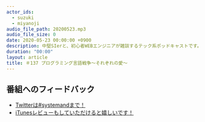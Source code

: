 ```yaml
---
actor_ids:
  - suzuki
  - miyanoji
audio_file_path: 20200523.mp3
audio_file_size: 0
date: 2020-05-23 00:00:00 +0900
description: 中堅SIerと、初心者WEBエンジニアが雑談するテック系ポッドキャストです。
duration: "00:00"
layout: article
title: ＃137 プログラミング言語戦争〜それぞれの愛〜
---
```

## 番組へのフィードバック
* [Twitterは#systemandまで！](https://twitter.com/search?q=%23systemand)
* [iTunesレビューもしていただけると嬉しいです！](https://itunes.apple.com/jp/podcast/systemand-online/id1205168408?mt=2)


